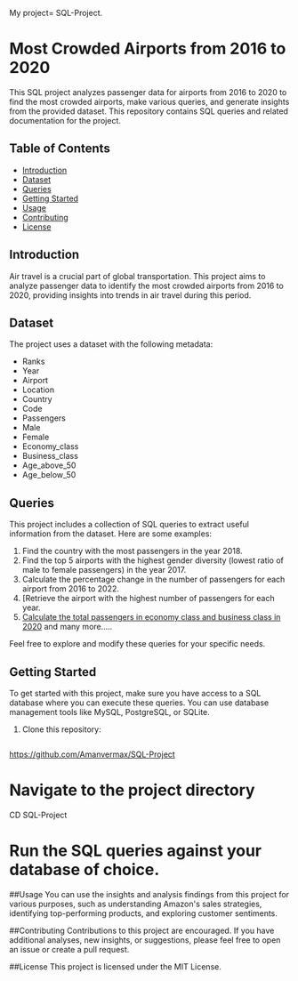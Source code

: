 My project= SQL-Project.

# Most Crowded Airports from 2016 to 2020

This SQL project analyzes passenger data for airports from 2016 to 2020 to find the most crowded airports, make various queries, and generate insights from the provided dataset. This repository contains SQL queries and related documentation for the project.

## Table of Contents

- [Introduction](#introduction)
- [Dataset](#dataset)
- [Queries](#queries)
- [Getting Started](#getting-started)
- [Usage](#usage)
- [Contributing](#contributing)
- [License](#license)

## Introduction

Air travel is a crucial part of global transportation. This project aims to analyze passenger data to identify the most crowded airports from 2016 to 2020, providing insights into trends in air travel during this period.

## Dataset

The project uses a dataset with the following metadata:

- Ranks
- Year
- Airport
- Location
- Country
- Code
- Passengers
- Male
- Female
- Economy_class
- Business_class
- Age_above_50
- Age_below_50

## Queries

This project includes a collection of SQL queries to extract useful information from the dataset. Here are some examples:

1. Find the country with the most passengers in the year 2018.
2. Find the top 5 airports with the highest gender diversity
(lowest ratio of male to female passengers) in the year 2017.
3. Calculate the percentage change in the number of passengers
 for each airport from 2016 to 2022.
4. [Retrieve the airport with the highest number of passengers for each year.
5. [Calculate the total passengers in economy class and business class in 2020](queries/total_passengers_2020.sql)
  and many more.....

Feel free to explore and modify these queries for your specific needs.

## Getting Started

To get started with this project, make sure you have access to a SQL database where you can execute these queries. You can use database management tools like MySQL, PostgreSQL, or SQLite.

1. Clone this repository:

   ```shell
  https://github.com/Amanvermax/SQL-Project


# Navigate to the project directory
CD SQL-Project

# Run the SQL queries against your database of choice.

##Usage
You can use the insights and analysis findings from this project for various purposes, such as understanding Amazon's sales strategies, identifying top-performing products, and exploring customer sentiments.


##Contributing
Contributions to this project are encouraged. If you have additional analyses, new insights, or suggestions, please feel free to open an issue or create a pull request.

##License
This project is licensed under the MIT License.

